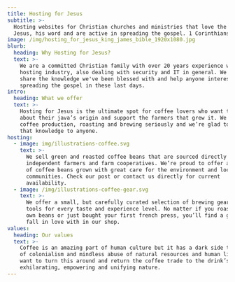 ```yaml
---
title: Hosting for Jesus
subtitle: >-
  Hosting websites for Christian churches and ministries that love the Lord
  Jesus, his word and are active in spreading the gospel. 1 Corinthians 15:1-4
image: /img/hosting_for_jesus_king_james_bible_1920x1080.jpg
blurb:
  heading: Why Hosting for Jesus?
  text: >-
    We are a committed Christian family with over 20 years experience within the
    hosting industry, also dealing with security and IT in general. We want to
    share the knowledge we've been blessed with and help anyone interested in
    spreading the gospel in these last days.
intro:
  heading: What we offer
  text: >-
    Hosting for Jesus is the ultimate spot for coffee lovers who want to learn
    about their java’s origin and support the farmers that grew it. We take
    coffee production, roasting and brewing seriously and we’re glad to pass
    that knowledge to anyone.
hosting:
  - image: img/illustrations-coffee.svg
    text: >-
      We sell green and roasted coffee beans that are sourced directly from
      independent farmers and farm cooperatives. We’re proud to offer a variety
      of coffee beans grown with great care for the environment and local
      communities. Check our post or contact us directly for current
      availability.
  - image: /img/illustrations-coffee-gear.svg
    text: >-
      We offer a small, but carefully curated selection of brewing gear and
      tools for every taste and experience level. No matter if you roast your
      own beans or just bought your first french press, you’ll find a gadget to
      fall in love with in our shop.
values:
  heading: Our values
  text: >-
    Coffee is an amazing part of human culture but it has a dark side too – one
    of colonialism and mindless abuse of natural resources and human lives. We
    want to turn this around and return the coffee trade to the drink’s
    exhilarating, empowering and unifying nature.
---
```


